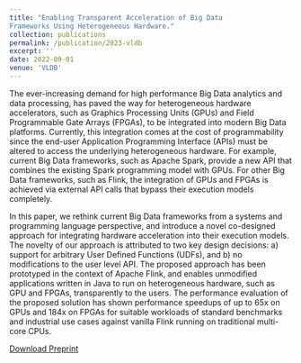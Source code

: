 ```yaml
---
title: "Enabling Transparent Acceleration of Big Data
Frameworks Using Heterogeneous Hardware."
collection: publications
permalink: /publication/2023-vldb
excerpt: ''
date: 2022-09-01
venue: 'VLDB'
---
```


The ever-increasing demand for high performance Big Data analytics and data processing, has paved the way for heterogeneous hardware accelerators, such as Graphics Processing Units (GPUs) and Field Programmable Gate Arrays (FPGAs), to be integrated into modern Big Data platforms. Currently, this integration comes at the cost of programmability since the end-user Application Programming Interface (APIs) must be altered to access the underlying heterogeneous hardware. For example, current Big Data frameworks, such as Apache Spark, provide a new API that combines the existing Spark programming model with GPUs. For other Big Data frameworks, such as Flink, the integration of GPUs and FPGAs is achieved via external API calls that bypass their execution models completely.

In this paper, we rethink current Big Data frameworks from a systems and programming language perspective, and introduce a novel co-designed approach for integrating hardware acceleration into their execution models. The novelty of our approach is attributed to two key design decisions: a) support for arbitrary User Defined Functions (UDFs), and b) no modifications to the user level API. The proposed approach has been prototyped in the context of Apache Flink, and enables unmodified applications written in Java to run on heterogeneous hardware, such as GPU and FPGAs, transparently to the users. The performance evaluation of the proposed solution has shown performance speedups of up to 65x on GPUs and 184x on FPGAs for suitable workloads of standard benchmarks and industrial use cases against vanilla Flink running on traditional multi-core CPUs.

[Download Preprint](https://www.research.manchester.ac.uk/portal/files/233043755/MXekalaki_vldb2023.pdf)